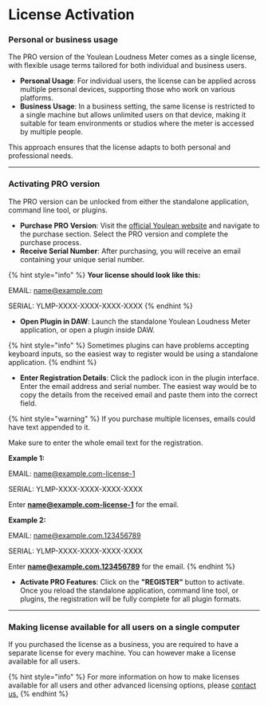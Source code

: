 # License Activation

### **Personal or business usage**

The PRO version of the Youlean Loudness Meter comes as a single license, with flexible usage terms tailored for both individual and business users.

* **Personal Usage**: For individual users, the license can be applied across multiple personal devices, supporting those who work on various platforms.
* **Business Usage**: In a business setting, the same license is restricted to a single machine but allows unlimited users on that device, making it suitable for team environments or studios where the meter is accessed by multiple people.

This approach ensures that the license adapts to both personal and professional needs.

***

### **Activating PRO version**

The PRO version can be unlocked from either the standalone application, command line tool, or plugins.

* **Purchase PRO Version**: Visit the [official Youlean website](https://youlean.co/youlean-loudness-meter/) and navigate to the purchase section. Select the PRO version and complete the purchase process.
* **Receive Serial Number**: After purchasing, you will receive an email containing your unique serial number.

{% hint style="info" %}
**Your license should look like this:**

EMAIL: name@example.com

SERIAL: YLMP-XXXX-XXXX-XXXX-XXXX
{% endhint %}

* **Open Plugin in DAW**: Launch the standalone Youlean Loudness Meter application, or open a plugin inside DAW.

{% hint style="info" %}
Sometimes plugins can have problems accepting keyboard inputs, so the easiest way to register would be using a standalone application.
{% endhint %}

* **Enter Registration Details**: Click the padlock icon in the plugin interface. Enter the email address and serial number. The easiest way would be to copy the details from the received email and paste them into the correct field.&#x20;

{% hint style="warning" %}
If you purchase multiple licenses, emails could have text appended to it.

Make sure to enter the whole email text for the registration.

**Example 1:**

EMAIL: name@example.com-license-1

SERIAL: YLMP-XXXX-XXXX-XXXX-XXXX

Enter **name@example.com-license-1** for the email.



**Example 2:**

EMAIL: name@example.com.123456789

SERIAL: YLMP-XXXX-XXXX-XXXX-XXXX

Enter **name@example.com.123456789** for the email.
{% endhint %}

* **Activate PRO Features**: Click on the **"REGISTER"** button to activate. Once you reload the standalone application, command line tool, or plugins, the registration will be fully complete for all plugin formats.

***

### Making license available for all users on a single computer

If you purchased the license as a business, you are required to have a separate license for every machine. You can however make a license available for all users.

{% hint style="info" %}
For more information on how to make licenses available for all users and other advanced licensing options, please [contact us.](https://youlean.co/contact/)
{% endhint %}
